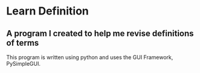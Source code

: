 # Learn Definition

## A program I created to help me revise definitions of terms

This program is written using python and uses the GUI Framework, PySimpleGUI.
